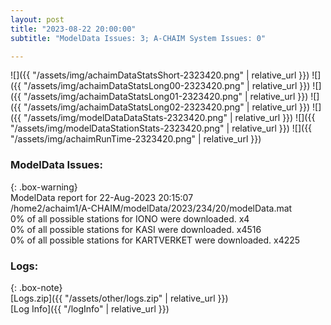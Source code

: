 ```yaml
---
layout: post
title: "2023-08-22 20:00:00"
subtitle: "ModelData Issues: 3; A-CHAIM System Issues: 0"

---
```


![]({{ "/assets/img/achaimDataStatsShort-2323420.png" | relative_url }})
![]({{ "/assets/img/achaimDataStatsLong00-2323420.png" | relative_url }})
![]({{ "/assets/img/achaimDataStatsLong01-2323420.png" | relative_url }})
![]({{ "/assets/img/achaimDataStatsLong02-2323420.png" | relative_url }})
![]({{ "/assets/img/modelDataDataStats-2323420.png" | relative_url }})
![]({{ "/assets/img/modelDataStationStats-2323420.png" | relative_url }})
![]({{ "/assets/img/achaimRunTime-2323420.png" | relative_url }})


### ModelData Issues:  
  
{: .box-warning}  
 ModelData report for 22-Aug-2023 20:15:07   
 /home2/achaim1/A-CHAIM/modelData/2023/234/20/modelData.mat   
 0% of all possible stations for IONO were downloaded. x4   
 0% of all possible stations for KASI were downloaded. x4516   
 0% of all possible stations for KARTVERKET were downloaded. x4225   
  


### Logs:  
  
{: .box-note}  
[Logs.zip]({{ "/assets/other/logs.zip" | relative_url }})  
[Log Info]({{ "/logInfo" | relative_url }})  

